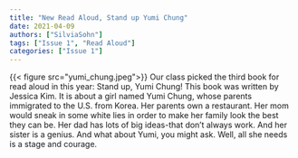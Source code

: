 ```yaml
---
title: "New Read Aloud, Stand up Yumi Chung"
date: 2021-04-09
authors: ["SilviaSohn"]
tags: ["Issue 1", "Read Aloud"]
categories: ["Issue 1"]
---
```

{{< figure src="yumi_chung.jpeg">}}
Our class picked the third book for read aloud in this year: Stand up, Yumi Chung! This book was written by Jessica Kim. It is about a girl named Yumi Chung, whose parents immigrated to the U.S. from Korea. Her parents own a restaurant. Her mom would sneak in some white lies in order to make her family look the best they can be. Her dad has lots of big ideas-that don’t always work. And her sister is a genius. And what about Yumi, you might ask. Well, all she needs is a stage and courage.

